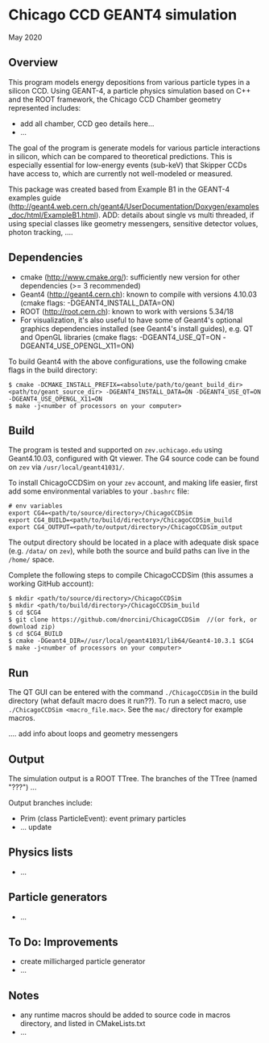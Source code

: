 # Chicago CCD GEANT4 simulation

<!-- Nick Corso (ncorso@uchicago.edu)-->
<!-- Danielle Norcini (dnorcini@kicp.uchicago.edu)-->
May 2020

## Overview
This program models energy depositions from various particle types in a silicon CCD. Using GEANT-4, a particle physics simulation based on C++ and the ROOT framework, the Chicago CCD Chamber geometry represented includes:

- add all chamber, CCD geo details here...
- ...

The goal of the program is generate models for various particle interactions in silicon, which can be compared to theoretical predictions. This is especially essential for low-energy events (sub-keV) that Skipper CCDs have access to, which are currently not well-modeled or measured. 

This package was created based from Example B1 in the GEANT-4 examples guide (http://geant4.web.cern.ch/geant4/UserDocumentation/Doxygen/examples_doc/html/ExampleB1.html). 
ADD: details about single vs multi threaded, if using special classes like geometry messengers, sensitive detector volues, photon tracking, ....

## Dependencies
- cmake (http://www.cmake.org/): sufficiently new version for other dependencies (>= 3 recommended)
- Geant4 (http://geant4.cern.ch): known to compile with versions 4.10.03 (cmake flags: -DGEANT4_INSTALL_DATA=ON)
- ROOT (http://root.cern.ch): known to work with versions 5.34/18
- For visualization, it's also useful to have some of Geant4's optional graphics dependencies installed (see Geant4's install guides), e.g. QT and OpenGL libraries (cmake flags: -DGEANT4_USE_QT=ON -DGEANT4_USE_OPENGL_X11=ON)

To build Geant4 with the above configurations, use the following cmake flags in the build directory:
```
$ cmake -DCMAKE_INSTALL_PREFIX=<absolute/path/to/geant_build_dir> <path/to/geant_source_dir> -DGEANT4_INSTALL_DATA=ON -DGEANT4_USE_QT=ON -DGEANT4_USE_OPENGL_X11=ON 
$ make -j<number of processors on your computer> 
```

## Build 
The program is tested and supported on `zev.uchicago.edu` using Geant4.10.03, configured with Qt viewer. The G4 source code can be found on `zev` via `/usr/local/geant41031/`.
 
To install ChicagoCCDSim on your `zev` account, and making life easier, first add some environmental variables to your `.bashrc` file:
```
# env variables
export CG4=<path/to/source/directory>/ChicagoCCDSim
export CG4_BUILD=<path/to/build/directory>/ChicagoCCDSim_build
export CG4_OUTPUT=<path/to/output/directory>/ChicagoCCDSim_output
```
The output directory should be located in a place with adequate disk space (e.g. `/data/` on `zev`), while both the source and build paths can live in the `/home/` space.

Complete the following steps to compile ChicagoCCDSim (this assumes a working GitHub account):
```
$ mkdir <path/to/source/directory>/ChicagoCCDSim
$ mkdir <path/to/build/directory>/ChicagoCCDSim_build
$ cd $CG4
$ git clone https://github.com/dnorcini/ChicagoCCDSim  //(or fork, or download zip)
$ cd $CG4_BUILD
$ cmake -DGeant4_DIR=//usr/local/geant41031/lib64/Geant4-10.3.1 $CG4
$ make -j<number of processors on your computer> 
```
## Run
The QT GUI can be entered with the command `./ChicagoCCDSim` in the build directory (what default macro does it run??). To run a select macro, use `./ChicagoCCDSim <macro_file.mac>`. See the `mac/` directory for example macros. 

.... add info about loops and geometry messengers

## Output
The simulation output is a ROOT TTree. The branches of the TTree (named "???") ...

Output branches include:
- Prim (class ParticleEvent): event primary particles
- ... update

## Physics lists
- ...

## Particle generators
- ...

## To Do: Improvements
- create millicharged particle generator
- ...

## Notes
- any runtime macros should be added to source code in macros directory, and listed in CMakeLists.txt
- ...
